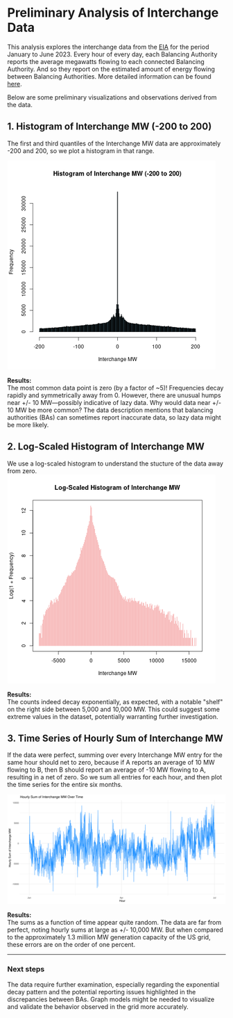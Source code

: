 # Preliminary Analysis of Interchange Data

This analysis explores the interchange data from the [EIA](https://www.eia.gov/electricity/gridmonitor/about) for the period January to June 2023. Every hour of every day, each Balancing Authority reports the average megawatts flowing to each connected Balancing Authority. And so they report on the estimated amount of energy flowing between Balancing Authorities. More detailed information can be found [here](https://www.eia.gov/electricity/gridmonitor/about).

Below are some preliminary visualizations and observations derived from the data.

## 1. Histogram of Interchange MW (-200 to 200)
The first and third quantiles of the Interchange MW data are approximately -200 and 200, so we plot a histogram in that range.

![Histogram](fig/middle_histogram.png)



**Results:**  
The most common data point is zero (by a factor of ~5)! Frequencies decay rapidly and symmetrically away from 0. However, there are unusual humps near +/- 10 MW—possibly indicative of lazy data. Why would data near +/- 10 MW be more common? The data description mentions that balancing authorities (BAs) can sometimes report inaccurate data, so lazy data might be more likely.

## 2. Log-Scaled Histogram of Interchange MW
We use a log-scaled histogram to understand the stucture of the data away from zero.
![Log-Scaled Histogram](fig/log_scaled_histogram.png)

**Results:**  
The counts indeed decay exponentially, as expected, with a notable "shelf" on the right side between 5,000 and 10,000 MW. This could suggest some extreme values in the dataset, potentially warranting further investigation.

## 3. Time Series of Hourly Sum of Interchange MW
If the data were perfect, summing over every Interchange MW entry for the same hour should net to zero, because if A reports an average of 10 MW flowing to B, then B should report an average of -10 MW flowing to A, resulting in a net of zero. So we sum all entries for each hour, and then plot the time series for the entire six months.

![Time Series](fig/interchange_MW_time_series.png)

**Results:**  
The sums as a function of time appear quite random. The data are far from perfect, noting hourly sums at large as +/- 10,000 MW. But when compared to the approximately 1.3 million MW generation capacity of the US grid, these errors are on the order of one percent.


---

### Next steps

The data require further examination, especially regarding the exponential decay pattern and the potential reporting issues highlighted in the discrepancies between BAs. Graph models might be needed to visualize and validate the behavior observed in the grid more accurately.
